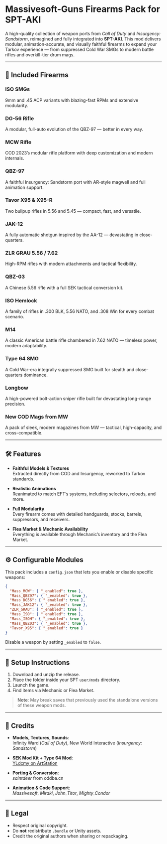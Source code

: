 # Massivesoft-Guns Firearms Pack for SPT-AKI

A high-quality collection of weapon ports from *Call of Duty* and *Insurgency: Sandstorm*, reimagined and fully integrated into **SPT-AKI**. This mod delivers modular, animation-accurate, and visually faithful firearms to expand your Tarkov experience — from suppressed Cold War SMGs to modern battle rifles and overkill-tier drum mags.

---

## 🔫 Included Firearms

### **ISO SMGs**  
9mm and .45 ACP variants with blazing-fast RPMs and extensive modularity.

### **DG-56 Rifle**  
A modular, full-auto evolution of the QBZ-97 — better in every way.

### **MCW Rifle**  
COD 2023’s modular rifle platform with deep customization and modern internals.

### **QBZ-97**  
A faithful Insurgency: Sandstorm port with AR-style magwell and full animation support.

### **Tavor X95 & X95-R**  
Two bullpup rifles in 5.56 and 5.45 — compact, fast, and versatile.

### **JAK-12**  
A fully automatic shotgun inspired by the AA-12 — devastating in close-quarters.

### **ZLR GRAU 5.56 / 7.62**  
High-RPM rifles with modern attachments and tactical flexibility.

### **QBZ-03**  
A Chinese 5.56 rifle with a full SEK tactical conversion kit.

### **ISO Hemlock**  
A family of rifles in .300 BLK, 5.56 NATO, and .308 Win for every combat scenario.

### **M14**  
A classic American battle rifle chambered in 7.62 NATO — timeless power, modern adaptability.

### **Type 64 SMG**  
A Cold War-era integrally suppressed SMG built for stealth and close-quarters dominance.

### **Longbow**  
A high-powered bolt-action sniper rifle built for devastating long-range precision.

### **New COD Mags from MW**  
A pack of sleek, modern magazines from MW — tactical, high-capacity, and cross-compatible.

---

## 🛠 Features

- **Faithful Models & Textures**  
  Extracted directly from COD and Insurgency, reworked to Tarkov standards.

- **Realistic Animations**  
  Reanimated to match EFT’s systems, including selectors, reloads, and more.

- **Full Modularity**  
  Every firearm comes with detailed handguards, stocks, barrels, suppressors, and receivers.

- **Flea Market & Mechanic Availability**  
  Everything is available through Mechanic’s inventory and the Flea Market.

---

## ⚙️ Configurable Modules

This pack includes a `config.json` that lets you enable or disable specific weapons:

```json
{
  "Mass_MCW": { "_enabled": true },
  "Mass_QBZ97": { "_enabled": true },
  "Mass_DG56": { "_enabled": true },
  "Mass_JAK12": { "_enabled": true },
  "ZLR_GRAU": { "_enabled": true },
  "Mass_ISO": { "_enabled": true },
  "Mass_ISOH": { "_enabled": true },
  "Mass_QBZ03": { "_enabled": true },
  "Tavor_X95": { "_enabled": true }
}
```

Disable a weapon by setting `_enabled` to `false`.

---

## 🧩 Setup Instructions

1. Download and unzip the release.
2. Place the folder inside your SPT `user/mods` directory.
3. Launch the game.
4. Find items via Mechanic or Flea Market.

> **Note**: May break saves that previously used the standalone versions of these weapon mods.

---

## 📝 Credits

- **Models, Textures, Sounds**:  
  Infinity Ward (*Call of Duty*), New World Interactive (*Insurgency: Sandstorm*)

- **SEK Mod Kit + Type 64 Mod**:  
  [YLdcmy on ArtStation](https://www.artstation.com/yldcmy)

- **Porting & Conversion**:  
  *saintdeer* from oddba.cn

- **Animation & Code Support**:  
  *Massivesoft*, *Miraki*, *John_Titor*, *Mighty_Condor*

---

## 📜 Legal

- Respect original copyright.
- Do **not** redistribute `.bundle` or Unity assets.
- Credit the original authors when sharing or repackaging.
